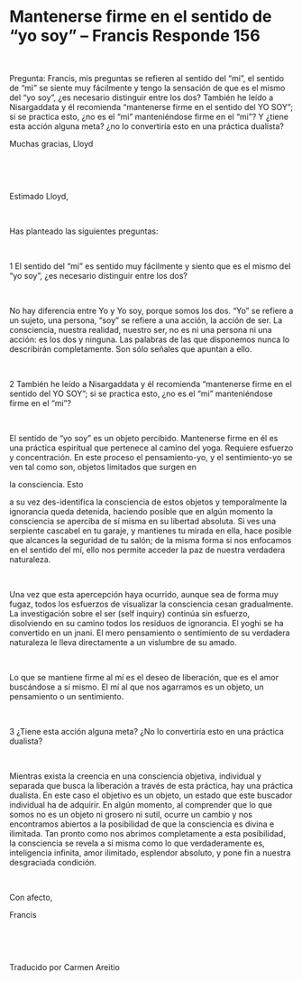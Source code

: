 # Mantenerse firme en el sentido de “yo soy” – Francis Responde 156



&nbsp;&nbsp; 





Pregunta: Francis, mis preguntas se refieren al sentido del &ldquo;mi&rdquo;, el sentido de &ldquo;mi&rdquo; se siente muy f&aacute;cilmente y tengo la sensaci&oacute;n de que es el mismo del &ldquo;yo soy&rdquo;, &iquest;es necesario distinguir entre los dos? Tambi&eacute;n he le&iacute;do a Nisargaddata y &eacute;l recomienda &ldquo;mantenerse firme en el sentido del YO SOY&rdquo;; si se practica esto, &iquest;no es el &ldquo;mi&rdquo; manteni&eacute;ndose firme en el &ldquo;mi&rdquo;? Y &iquest;tiene esta acci&oacute;n alguna meta? &iquest;no lo convertir&iacute;a esto en una pr&aacute;ctica dualista? 





Muchas gracias, Lloyd






&nbsp;







&nbsp;






Estimado Lloyd,






&nbsp;






Has planteado las siguientes preguntas:






&nbsp;






1 El sentido del &ldquo;m&iacute;&rdquo; es sentido muy f&aacute;cilmente y siento que es el mismo del &ldquo;yo soy&rdquo;, &iquest;es necesario distinguir entre los dos?






&nbsp;






No hay diferencia entre Yo y Yo soy, porque somos los dos. &ldquo;Yo&rdquo; se refiere a un sujeto, una persona, &ldquo;soy&rdquo; se refiere a una acci&oacute;n, la acci&oacute;n de ser. La consciencia, nuestra realidad, nuestro ser, no es ni una persona ni una acci&oacute;n: es los dos y ninguna. Las palabras de las que disponemos nunca lo describir&aacute;n completamente. Son s&oacute;lo se&ntilde;ales que apuntan a ello.






&nbsp;






2 Tambi&eacute;n he le&iacute;do a Nisargaddata y &eacute;l recomienda &ldquo;mantenerse firme en el sentido del YO SOY&rdquo;; si se practica esto, &iquest;no es el &ldquo;mi&rdquo; manteni&eacute;ndose firme en el &ldquo;mi&rdquo;? 






&nbsp;






El sentido de &ldquo;yo soy&rdquo; es un objeto percibido. Mantenerse firme en &eacute;l es una pr&aacute;ctica espiritual que pertenece al camino del yoga. Requiere esfuerzo y concentraci&oacute;n. En este proceso el pensamiento-yo, y el sentimiento-yo se ven tal como son, objetos limitados que surgen en 





la consciencia. Esto





 a su vez des-identifica la consciencia de estos objetos y temporalmente la ignorancia queda detenida, haciendo posible que en alg&uacute;n momento la consciencia se aperciba de s&iacute; misma en su libertad absoluta. Si ves una serpiente cascabel en tu garaje, y mantienes tu mirada en ella, hace posible que alcances la seguridad de tu sal&oacute;n; de la misma forma si nos enfocamos en el sentido del m&iacute;, ello nos permite acceder la paz de nuestra verdadera naturaleza.






&nbsp;






Una vez que esta apercepci&oacute;n haya ocurrido, aunque sea de forma muy fugaz, todos los esfuerzos de visualizar la consciencia cesan gradualmente. La investigaci&oacute;n sobre el ser (self inquiry) contin&uacute;a sin esfuerzo, disolviendo en su camino todos los residuos de ignorancia. El yoghi se ha convertido en un jnani. El mero pensamiento o sentimiento de su verdadera naturaleza le lleva directamente a un vislumbre de su amado.






&nbsp;






Lo que se mantiene firme al m&iacute; es el deseo de liberaci&oacute;n, que es el amor busc&aacute;ndose a s&iacute; mismo. El m&iacute; al que nos agarramos es un objeto, un pensamiento o un sentimiento.






&nbsp;






3 &iquest;Tiene esta acci&oacute;n alguna meta? &iquest;No lo convertir&iacute;a esto en una pr&aacute;ctica dualista? 






&nbsp;






Mientras exista la creencia en una consciencia objetiva, individual y separada que busca la liberaci&oacute;n a trav&eacute;s de esta pr&aacute;ctica, hay una pr&aacute;ctica dualista. En este caso el objetivo es un objeto, un estado que este buscador individual ha de adquirir. En alg&uacute;n momento, al comprender que lo que somos no es un objeto ni grosero ni sutil, ocurre un cambio y nos encontramos abiertos a la posibilidad de que la consciencia es divina e ilimitada. Tan pronto como nos abrimos completamente a esta posibilidad, la consciencia se revela a s&iacute; misma como lo que verdaderamente es, inteligencia infinita, amor ilimitado, esplendor absoluto, y pone fin a nuestra desgraciada condici&oacute;n. 






&nbsp;






Con afecto,





Francis







&nbsp;






















&nbsp;
















Traducido por Carmen Areitio




















